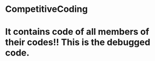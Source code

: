 
# CompetitiveCoding
It contains code of all members of their codes!!
This is the debugged code.
=======


